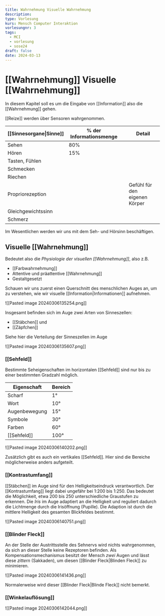```yaml
---
title: Wahrnehmung Visuelle Wahrnehmung
description: 
type: Vorlesung
kurs: Mensch Computer Interaktion
vorlesungnr: 3
tags:
  - MCI
  - vorlesung
  - sose24
draft: false
date: 2024-03-13
---
```


# [[Wahrnehmung]] Visuelle [[Wahrnehmung]]

In diesem Kapitel soll es um die Eingabe von [[Information]] also die [[Wahrnehmung]] gehen. 

[[Reize]] werden über Sensoren wahrgenommen.

| [[Sinnesorgane\|Sinne]] | % der Informationsmenge |     | Detail                        |  
| ----------------------- | ----------------------- | --- | ----------------------------- |  
| Sehen                   | 80%                     |     |                               |  
| Hören                   | 15%                     |     |                               |  
| Tasten, Fühlen          |                         |     |                               |  
| Schmecken               |                         |     |                               |  
| Riechen                 |                         |     |                               |  
| Propriorezeption        |                         |     | Gefühl für den eigenen Körper |  
| Gleichgewichtssinn      |                         |     |                               |  
| Schmerz                 |                         |     |                               |

Im Wesentlichen werden wir uns mit dem Seh- und Hörsinn beschäftigen.

## Visuelle [[Wahrnehmung]]

Bedeutet also die *Physiologie der visuellen [[Wahrnehmung]]*, also z.B.

- [[Farbwahrnehmung]]
- Attentive und präattentive [[Wahrnehmung]]
- Gestaltgesetzt

Schauen wir uns zuerst einen Querschnitt des menschlichen Auges an, um zu verstehen, wie wir visuelle [[Information|Informationen]] aufnehmen.

![[Pasted image 20240306135254.png]]

Insgesamt befinden sich im Auge zwei Arten von Sinneszellen:

- [[Stäbchen]] und
- [[Zäpfchen]]

Siehe hier die Verteilung der Sinneszellen im Auge

![[Pasted image 20240306135607.png]]

### [[Sehfeld]]

Bestimmte Seheigenschaften im horizontalen [[Sehfeld]] sind nur bis zu einer bestimmten Gradzahl möglich. 

| Eigenschaft   | Bereich |
| ------------- | ------- |
| Scharf        | 1°      |
| Wort          | 10°     |
| Augenbewegung | 15°     |
| Symbole       | 30°     |
| Farben        | 60°     |
| [[Sehfeld]]       | 100°    |

![[Pasted image 20240306140202.png]]

Zusätzlich gibt es auch ein vertikales [[Sehfeld]]. Hier sind die Bereiche möglicherweise anders aufgeteilt. 

### [[Kontrastumfang]]

[[Stäbchen]] im Auge sind für den Helligkeitseindruck verantwortlich. Der [[Kontrastumfang]] liegt dabei ungefähr bei 1:200 bis 1:250. Das bedeutet die Möglichkeit, etwa 200 bis 250 unterschiedliche Graustufen zu erkennen. Die *Iris* im Auge adaptiert an die Helligkeit und reguliert dadurch die Lichtmenge durch die Irisöffnung (Pupille). Die Adaption ist durch die mittlere Helligkeit des gesamten Blickfeldes bestimmt.

![[Pasted image 20240306140751.png]]

### [[Blinder Fleck]]

An der Stelle der Austrittsstelle des Sehnervs wird nichts wahrgenommen, da sich an dieser Stelle keine Rezeptoren befinden. Als Kompensationsmechanismus besitzt der Mensch *zwei* Augen und lässt diese *zittern* (Sakkaden), um diesen [[Blinder Fleck|Blinden Fleck]] zu minimieren.

![[Pasted image 20240306141436.png]]

Normalerweise wird dieser [[Blinder Fleck|Blinde Fleck]] nicht bemerkt. 

### [[Winkelauflösung]]

![[Pasted image 20240306142044.png]]

